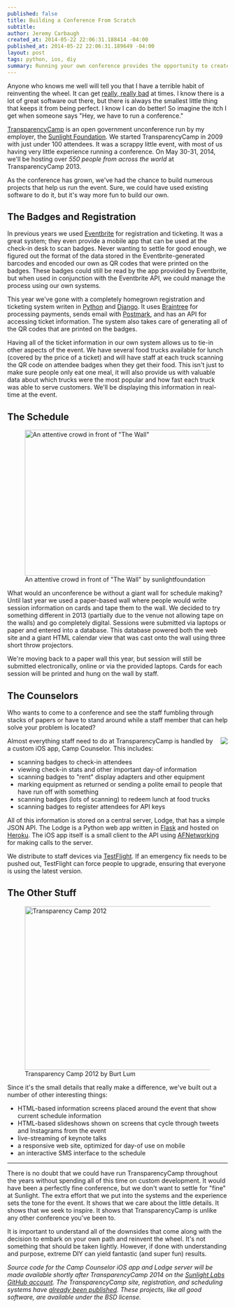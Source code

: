 ```yaml
---
published: false
title: Building a Conference From Scratch
subtitle: 
author: Jeremy Carbaugh
created_at: 2014-05-22 22:06:31.188414 -04:00
published_at: 2014-05-22 22:06:31.189649 -04:00
layout: post
tags: python, ios, diy
summary: Running your own conference provides the opportunity to create fun projects from scratch. Running TransparencyCamp, we've created a lot of great software at the Sunlight Foundation, but we've also duplicated a lot of existing work.
---
```


Anyone who knows me well will tell you that I have a terrible habit of reinventing the wheel. It can get [really, really bad](http://sunlightfoundation.com/blog/2011/11/02/on-cms-diy/) at times. I know there is a lot of great software out there, but there is always the smallest little thing that keeps it from being perfect. I know I can do better! So imagine the itch I get when someone says "Hey, we have to run a conference."

[TransparencyCamp](http://transparencycamp.org/) is an open government unconference run by my employer, the [Sunlight Foundation](http://sunlightfoundation.com/). We started TransparencyCamp in 2009 with just under 100 attendees. It was a scrappy little event, with most of us having very little experience running a conference. On May 30-31, 2014, we'll be hosting over *550 people from across the world* at TransparencyCamp 2013.

As the conference has grown, we've had the chance to build numerous projects that help us run the event. Sure, we could have used existing software to do it, but it's way more fun to build our own.

## The Badges and Registration

In previous years we used [Eventbrite](http://eventbrite.com) for registration and ticketing. It was a great system; they even provide a mobile app that can be used at the check-in desk to scan badges. Never wanting to settle for good enough, we figured out the format of the data stored in the Eventbrite-generated barcodes and encoded our own as QR codes that were printed on the badges. These badges could still be read by the app provided by Eventbrite, but when used in conjunction with the Eventbrite API, we could manage the process using our own systems.

This year we've gone with a completely homegrown registration and ticketing system writen in [Python](https://www.python.org/) and [Django](https://www.djangoproject.com/). It uses [Braintree](https://www.braintreepayments.com/) for processing payments, sends email with [Postmark](https://postmarkapp.com), and has an API for accessing ticket information. The system also takes care of generating all of the QR codes that are printed on the badges.

Having all of the ticket information in our own system allows us to tie-in other aspects of the event. We have several food trucks available for lunch (covered by the price of a ticket) and will have staff at each truck scanning the QR code on attendee badges when they get their food. This isn't just to make sure people only eat one meal, it will also provide us with valuable data about which trucks were the most popular and how fast each truck was able to serve customers. We'll be displaying this information in real-time at the event.

## The Schedule

<figure>
<a href="https://www.flickr.com/photos/sunlightfoundation/8717344451" title="An attentive crowd in front of &quot;The Wall&quot; by sunlightfoundation, on Flickr"><img src="https://farm8.staticflickr.com/7422/8717344451_bb0ccff6f2.jpg" width="500" height="333" alt="An attentive crowd in front of &quot;The Wall&quot;"></a>
<figcaption>An attentive crowd in front of &quot;The Wall&quot; by sunlightfoundation</figcaption>
</figure>

What would an unconference be without a giant wall for schedule making? Until last year we used a paper-based wall where people would write session information on cards and tape them to the wall. We decided to try something different in 2013 (partially due to the venue not allowing tape on the walls) and go completely digital. Sessions were submitted via laptops or paper and entered into a database. This database powered both the web site and a giant HTML calendar view that was cast onto the wall using three short throw projectors.

We're moving back to a paper wall this year, but session will still be submitted electronically, online or via the provided laptops. Cards for each session will be printed and hung on the wall by staff.

## The Counselors

Who wants to come to a conference and see the staff fumbling through stacks of papers or have to stand around while a staff member that can help solve your problem is located?

<img src="http://assets.sunlightfoundation.com.s3.amazonaws.com/CampCounselor.png" style="float: right; margin: 0 0 1em 1em;">

Almost everything staff need to do at TransparencyCamp is handled by a custom iOS app, Camp Counselor. This includes:

* scanning badges to check-in attendees
* viewing check-in stats and other important day-of information
* scanning badges to "rent" display adapters and other equipment
* marking equipment as returned or sending a polite email to people that have run off with something
* scanning badges (lots of scanning) to redeem lunch at food trucks
* scanning badges to register attendees for API keys

All of this information is stored on a central server, Lodge, that has a simple JSON API. The Lodge is a Python web app written in [Flask](http://flask.pocoo.org/) and hosted on [Heroku](http://heroku.com). The iOS app itself is a small client to the API using [AFNetworking](http://afnetworking.org) for making calls to the server.

We distribute to staff devices via [TestFlight](http://testflightapp.com). If an emergency fix needs to be pushed out, TestFlight can force people to upgrade, ensuring that everyone is using the latest version.


## The Other Stuff

<figure>
<a href="https://www.flickr.com/photos/bytemarks/6980599906" title="Transparency Camp 2012 by Burt Lum, on Flickr"><img src="https://farm9.staticflickr.com/8148/6980599906_146e560058.jpg" width="500" height="374" alt="Transparency Camp 2012"></a>
<figcaption>Transparency Camp 2012 by Burt Lum</figcaption>
</figure>

Since it's the small details that really make a difference, we've built out a number of other interesting things:

* HTML-based information screens placed around the event that show current schedule information
* HTML-based slideshows shown on screens that cycle through tweets and Instagrams from the event
* live-streaming of keynote talks
* a responsive web site, optimized for day-of use on mobile
* an interactive SMS interface to the schedule

---

There is no doubt that we could have run TransparencyCamp throughout the years without spending all of this time on custom development. It would have been a perfectly fine conference, but we don't want to settle for "fine" at Sunlight. The extra effort that we put into the systems and the experience sets the tone for the event. It shows that we care about the little details. It shows that we seek to inspire. It shows that TransparencyCamp is unlike any other conference you've been to.

It is important to understand all of the downsides that come along with the decision to embark on your own path and reinvent the wheel. It's not something that should be taken lightly. However, if done with understanding and purpose, extreme DIY can yield fantastic (and super fun) results.

*Source code for the Camp Counselor iOS app and Lodge server will be made available shortly after TransparencyCamp 2014 on the [Sunlight Labs GitHub account](https://github.com/sunlightlabs). The TransparencyCamp site, registration, and scheduling systems have [already been published](https://github.com/sunlightlabs/tcamp). These projects, like all good software, are available under the BSD license.*